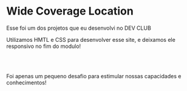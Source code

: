 <h1>Wide Coverage Location</h1>
<p>Esse foi um dos projetos que eu desenvolvi no <a>DEV CLUB</a></p>
<p>Utilizamos HMTL e CSS para desenvolver esse site, e deixamos ele responsivo no fim do modulo!</p>
<br> 
<br>
<p>Foi apenas um pequeno desafio para estimular nossas capacidades e conhecimentos!</p>
